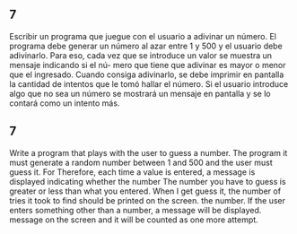 ## 7
 Escribir un programa que juegue con el usuario a adivinar un número. El programa
debe generar un número al azar entre 1 y 500 y el usuario debe adivinarlo. Para
eso, cada vez que se introduce un valor se muestra un mensaje indicando si el nú-
mero que tiene que adivinar es mayor o menor que el ingresado. Cuando consiga
adivinarlo, se debe imprimir en pantalla la cantidad de intentos que le tomó hallar
el número. Si el usuario introduce algo que no sea un número se mostrará un
mensaje en pantalla y se lo contará como un intento más.

## 7
 Write a program that plays with the user to guess a number. The program
it must generate a random number between 1 and 500 and the user must guess it. For
Therefore, each time a value is entered, a message is displayed indicating whether the number
The number you have to guess is greater or less than what you entered. When I get
guess it, the number of tries it took to find should be printed on the screen.
the number. If the user enters something other than a number, a message will be displayed.
message on the screen and it will be counted as one more attempt.